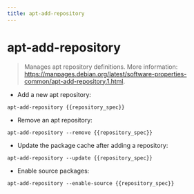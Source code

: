 ```yaml
---
title: apt-add-repository
---
```

# apt-add-repository

> Manages apt repository definitions.
> More information: <https://manpages.debian.org/latest/software-properties-common/apt-add-repository.1.html>.

- Add a new apt repository:

`apt-add-repository {{repository_spec}}`

- Remove an apt repository:

`apt-add-repository --remove {{repository_spec}}`

- Update the package cache after adding a repository:

`apt-add-repository --update {{repository_spec}}`

- Enable source packages:

`apt-add-repository --enable-source {{repository_spec}}`
